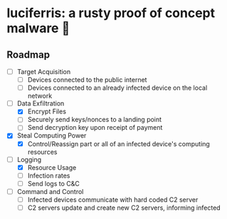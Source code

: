# luciferris: a rusty proof of concept malware 🦀

## Roadmap

- [ ] Target Acquisition
  - [ ] Devices connected to the public internet
  - [ ] Devices connected to an already infected device on the local network
- [ ] Data Exfiltration
  - [X] Encrypt Files
  - [ ] Securely send keys/nonces to a landing point
  - [ ] Send decryption key upon receipt of payment
- [X] Steal Computing Power
  - [X] Control/Reassign part or all of an infected device's computing resources
- [ ] Logging
  - [X] Resource Usage
  - [ ] Infection rates
  - [ ] Send logs to C&C
- [ ] Command and Control
  - [ ] Infected devices communicate with hard coded C2 server
  - [ ] C2 servers update and create new C2 servers, informing infected